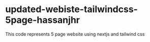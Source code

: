 # updated-webiste-tailwindcss-5page-hassanjhr
 This code represents 5 page website using nextjs and tailwind css

